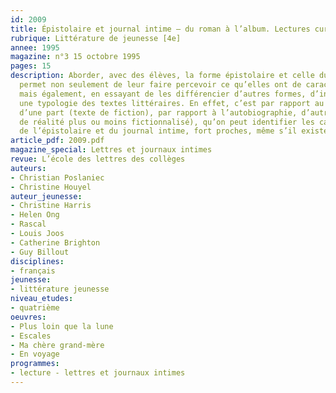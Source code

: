 ```yaml
---
id: 2009
title: Épistolaire et journal intime – du roman à l’album. Lectures cursives 
rubrique: Littérature de jeunesse [4e]
annee: 1995
magazine: n°3 15 octobre 1995
pages: 15
description: Aborder, avec des élèves, la forme épistolaire et celle du journal intime
  permet non seulement de leur faire percevoir ce qu’elles ont de caractéristique,
  mais également, en essayant de les différencier d’autres formes, d’introduire à
  une typologie des textes littéraires. En effet, c’est par rapport au roman narratif,
  d’une part (texte de fiction), par rapport à l’autobiographie, d’autre part (texte
  de réalité plus ou moins fictionnalisé), qu’on peut identifier les caractéristiques
  de l’épistolaire et du journal intime, fort proches, même s’il existe quelques différences.
article_pdf: 2009.pdf
magazine_special: Lettres et journaux intimes
revue: L’école des lettres des collèges
auteurs:
- Christian Poslaniec
- Christine Houyel
auteur_jeunesse:
- Christine Harris
- Helen Ong
- Rascal
- Louis Joos
- Catherine Brighton
- Guy Billout
disciplines:
- français
jeunesse:
- littérature jeunesse
niveau_etudes:
- quatrième
oeuvres:
- Plus loin que la lune
- Escales
- Ma chère grand-mère
- En voyage
programmes:
- lecture - lettres et journaux intimes
---
```

